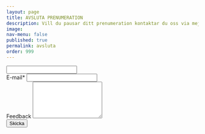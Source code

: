 ```yaml
---
layout: page
title: AVSLUTA PRENUMERATION
description: Vill du pausar ditt prenumeration kontaktar du oss via mejl på info@indiskaboxen.se så pausar vi ditt prenumeration under den period du önskar.
image: 
nav-menu: false
published: true
permalink: avsluta
order: 999
---
```


<section id="contact">
	<div class="inner">
		<section>
		    <!--<header class="major">
          		<h2>Avsluta Prenumeration</h2>
        	    </header>-->
		    <form id="cancel-form" class="contact-form" method="post" data-success="Ditt begäran om avslutning av prenumeration har registrerats!">
  			  <input type="hidden" name="_next" value="thanks" />
			  <input id="dispnon" name="_prev" type="text" />
          		  <div class="field">    
  			  	<label for="email">E-mail*</label>
  			    	<input id="email" type="email" name="email" class="field" required />
			  </div>
			  <div class="field">
			        <label for="message">Feedback</label>
			        <textarea name="message" id="message" rows="6"></textarea>
			  </div>
			  <button type="submit">Skicka</button>
		    </form>
		</section>
  	</div>
</section>

